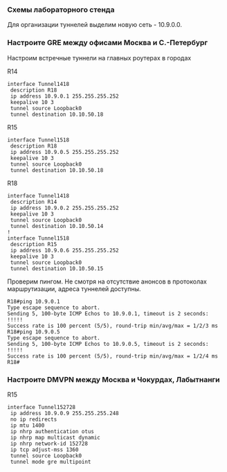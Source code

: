 ### Схемы лабораторного стенда

Для организации туннелей выделим новую сеть - 10.9.0.0.

### Настроите GRE между офисами Москва и С.-Петербург

Настроим встречные туннели на главных роутерах в городах

R14  
```
interface Tunnel1418
 description R18
 ip address 10.9.0.1 255.255.255.252
 keepalive 10 3
 tunnel source Loopback0
 tunnel destination 10.10.50.18
```

R15  
```
interface Tunnel1518
 description R18
 ip address 10.9.0.5 255.255.255.252
 keepalive 10 3
 tunnel source Loopback0
 tunnel destination 10.10.50.18
```

R18  
```
interface Tunnel1418
 description R14
 ip address 10.9.0.2 255.255.255.252
 keepalive 10 3
 tunnel source Loopback0
 tunnel destination 10.10.50.14
!
interface Tunnel1518
 description R15
 ip address 10.9.0.6 255.255.255.252
 keepalive 10 3
 tunnel source Loopback0
 tunnel destination 10.10.50.15
```

Проверим пингом. Не смотря на отсутствие анонсов в протоколах маршрутизации, адреса туннелей доступны.

```
R18#ping 10.9.0.1
Type escape sequence to abort.
Sending 5, 100-byte ICMP Echos to 10.9.0.1, timeout is 2 seconds:
!!!!!
Success rate is 100 percent (5/5), round-trip min/avg/max = 1/2/3 ms
R18#ping 10.9.0.5
Type escape sequence to abort.
Sending 5, 100-byte ICMP Echos to 10.9.0.5, timeout is 2 seconds:
!!!!!
Success rate is 100 percent (5/5), round-trip min/avg/max = 1/2/4 ms
R18#
```

### Настроите DMVPN между Москва и Чокурдах, Лабытнанги

R15  
```
interface Tunnel152728
 ip address 10.9.0.9 255.255.255.248
 no ip redirects
 ip mtu 1400
 ip nhrp authentication otus
 ip nhrp map multicast dynamic
 ip nhrp network-id 152728
 ip tcp adjust-mss 1360
 tunnel source Loopback0
 tunnel mode gre multipoint
```
